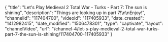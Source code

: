 {
    "title": "Let's Play Medieval 2 Total War - Turks - Part 7: The sun is shining",
    "description": "Things are looking up in part 7!\n\nEnjoy!",
    "channelid": "117404700",
    "videoid": "117405933",
    "date_created": "1412982415",
    "date_modified": "1506478301",
    "type": "captivate",
    "layout": "channelVideo",
    "url": "\/channel-4\/let-s-play-medieval-2-total-war-turks-part-7-the-sun-is-shining\/117404700-117405933"
}